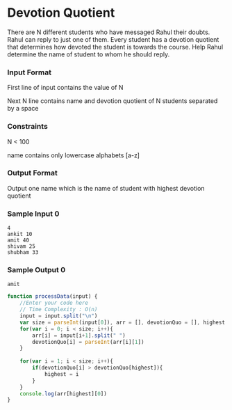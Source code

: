 # Devotion Quotient

There are N different students who have messaged Rahul their doubts. Rahul can reply to just one of them. Every student has a devotion quotient that determines how devoted the student is towards the course. Help Rahul determine the name of student to whom he should reply.

### Input Format

First line of input contains the value of N

Next N line contains name and devotion quotient of N students separated by a space

### Constraints

N < 100

name contains only lowercase alphabets [a-z]

### Output Format

Output one name which is the name of student with highest devotion quotient

### Sample Input 0

```
4
ankit 10
amit 40
shivam 25
shubham 33
```

### Sample Output 0
```
amit
```

```javascript
function processData(input) {
    //Enter your code here
    // Time Complexity : O(n)
    input = input.split("\n")
    var size = parseInt(input[0]), arr = [], devotionQuo = [], highest = 0
    for(var i = 0; i < size; i++){
        arr[i] = input[i+1].split(" ")
        devotionQuo[i] = parseInt(arr[i][1])
    }
    
    for(var i = 1; i < size; i++){
        if(devotionQuo[i] > devotionQuo[highest]){
            highest = i
        }
    }
    console.log(arr[highest][0])
}  
```


